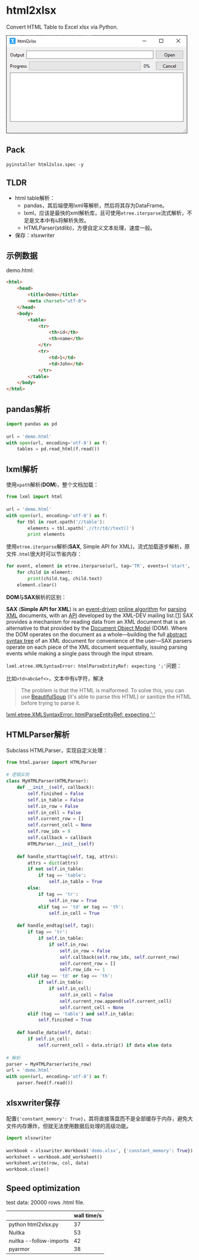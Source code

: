 # html2xlsx

Convert HTML Table to Excel xlsx via Python.

![](images/screenshot.png)

## Pack

```
pyinstaller html2xlsx.spec -y
```

## TLDR

- html table解析：
  - pandas，其后端使用lxml等解析，然后将其存为DataFrame。
  - lxml，应该是最快的xml解析库，且可使用`etree.iterparse`流式解析，不足是文本中有`&`将解析失败。
  - HTMLParser(stdlib)，方便自定义文本处理，速度一般。
- 保存：xlsxwriter

## 示例数据

demo.html:

```html
<html>
    <head>
        <title>Demo</title>
        <meta charset="utf-8">
    </head>
    <body>
        <table>
            <tr>
                <th>id</th>
                <th>name</th>
            </tr>
            <tr>
                <td>1</td>
                <td>John</td>
            </tr>
        </table>
    </body>
</html>
```

## pandas解析

```python
import pandas as pd

url = 'demo.html'
with open(url, encoding='utf-8') as f:
    tables = pd.read_html(f.read())
```

## lxml解析

使用`xpath`解析(**DOM**)，整个文档加载：

```python
from lxml import html

url = 'demo.html'
with open(url, encoding='utf-8') as f:
    for tbl in root.xpath('//table'):
        elements = tbl.xpath('.//tr/td//text()')
        print elements
```

使用`etree.iterparse`解析(**SAX**, Simple API for XML)，流式加载逐步解析，原文件`.html`很大时可以节省内存：

```python
for event, element in etree.iterparse(url, tag='TR', events=('start', 'end')):
    for child in element:
        print(child.tag, child.text)
    element.clear()
```

**DOM**与**SAX**解析的区别：

**SAX** (**Simple API for XML**) is an [event-driven](https://en.wikipedia.org/wiki/Event-driven_programming) [online algorithm](https://en.wikipedia.org/wiki/Online_algorithm) for [parsing](https://en.wikipedia.org/wiki/Parsing) [XML](https://en.wikipedia.org/wiki/XML) documents, with an [API](https://en.wikipedia.org/wiki/Application_programming_interface) developed by the XML-DEV mailing list.[[1\]](https://en.wikipedia.org/wiki/Simple_API_for_XML#cite_note-event-based-1) SAX provides a mechanism for reading data from an XML document that is an alternative to that provided by the [Document Object Model](https://en.wikipedia.org/wiki/Document_Object_Model) (DOM). Where the DOM operates on the document as a whole—building the full [abstract syntax tree](https://en.wikipedia.org/wiki/Abstract_syntax_tree) of an XML document for convenience of the user—SAX parsers operate on each piece of the XML document sequentially, issuing parsing events while making a single pass through the input stream.

`lxml.etree.XMLSyntaxError: htmlParseEntityRef: expecting ';'`问题：

比如`<td>abc&ef<>`，文本中有`&`字符，解决

> The problem is that the HTML is malformed. To solve this, you can use [BeautifulSoup](http://www.crummy.com/software/BeautifulSoup/) (it's able to parse this HTML) or sanitize the HTML before trying to parse it.

[lxml.etree.XMLSyntaxError: htmlParseEntityRef: expecting ';'](https://stackoverflow.com/questions/8664488/lxml-etree-xmlsyntaxerror-htmlparseentityref-expecting)

## HTMLParser解析

Subclass HTMLParser，实现自定义处理：

```python
from html.parser import HTMLParser

# 逻辑实现
class MyHTMLParser(HTMLParser):
    def __init__(self, callback):
        self.finished = False
        self.in_table = False
        self.in_row = False
        self.in_cell = False
        self.current_row = []
        self.current_cell = None
        self.row_idx = 0
        self.callback = callback
        HTMLParser.__init__(self)

    def handle_starttag(self, tag, attrs):
        attrs = dict(attrs)
        if not self.in_table:
            if tag == 'table':
                self.in_table = True
        else:
            if tag == 'tr':
                self.in_row = True
            elif tag == 'td' or tag == 'th':
                self.in_cell = True

    def handle_endtag(self, tag):
        if tag == 'tr':
            if self.in_table:
                if self.in_row:
                    self.in_row = False
                    self.callback(self.row_idx, self.current_row)
                    self.current_row = []
                    self.row_idx += 1
        elif tag == 'td' or tag == 'th':
            if self.in_table:
                if self.in_cell:
                    self.in_cell = False
                    self.current_row.append(self.current_cell)
                    self.current_cell = None
        elif (tag == 'table') and self.in_table:
            self.finished = True

    def handle_data(self, data):
        if self.in_cell:
            self.current_cell = data.strip() if data else data

# 解析
parser = MyHTMLParser(write_row)
url = 'demo.html'
with open(url, encoding='utf-8') as f:
    parser.feed(f.read())
```

## xlsxwriter保存

配置`{'constant_memory': True}`，其将直接落盘而不是全部缓存于内存，避免大文件内存爆炸，但就无法使用数据后处理的高级功能。

```python
import xlsxwriter

workbook = xlsxwriter.Workbook('demo.xlsx', {'constant_memory': True})
worksheet = workbook.add_worksheet()
worksheet.write(row, col, data)
workbook.close()
```

## Speed optimization

test data: 20000 rows .html file.

|                         | wall time/s |
| ----------------------- | ----------- |
| python html2xlsx.py     | 37          |
| Nuitka                  | 53          |
| nuitka --follow-imports | 42          |
| pyarmor                 | 38          |
